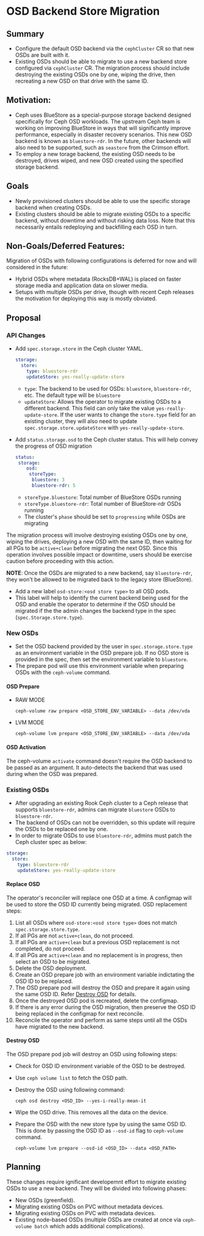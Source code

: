 # OSD Backend Store Migration

## Summary

- Configure the default OSD backend via the `cephCluster` CR so that new OSDs
  are built with it.
- Existing OSDs should be able to migrate to use a new backend store configured
  via `cephCluster` CR. The migration process should include destroying the
  existing OSDs one by one, wiping the drive, then recreating a new OSD on
  that drive with the same ID.

## Motivation:

- Ceph uses BlueStore as a special-purpose storage backend designed specifically
  for Ceph OSD workloads. The upstream Ceph team is working on improving
  BlueStore in ways that will significantly improve performance, especially
  in disaster recovery scenarios. This new OSD backend is known as
  `bluestore-rdr`. In the future, other backends will also need to be supported,
  such as `seastore` from the Crimson effort.
- To employ a new torage backend, the existing OSD needs to be destroyed, drives
  wiped, and new OSD created using the specified storage backend.

## Goals

- Newly provisioned clusters should be able to use the specific storage backend
  when creating OSDs.
- Existing clusters should be able to migrate existing OSDs to a specific
  backend, without downtime and without risking data loss.  Note that this
  necessarily entails redeploying and backfilling each OSD in turn.

## Non-Goals/Deferred Features:

Migration of OSDs with following configurations is deferred for now and will
considered in the future:
- Hybrid OSDs where metadata (RocksDB+WAL) is placed on faster storage media
  and application data on slower media.
- Setups with multiple OSDs per drive, though with recent Ceph releases the
  motivation for deploying this way is mostly obviated.

## Proposal

### API Changes
- Add `spec.storage.store` in the Ceph cluster YAML.

  ```yaml
  storage:
    store:
      type: bluestore-rdr
      updateStore: yes-really-update-store
  ```

  - `type`: The backend to be used for OSDs: `bluestore`, `bluestore-rdr`,
     etc. The default type will be `bluestore`
  - `updateStore`: Allows the operator to migrate existing OSDs to a different
     backend. This field can only take the value `yes-really-update-store`. If
     the user wants to change the `store.type` field for an existing cluster,
     they will also need to update `spec.storage.store.updateStore` with `yes-really-update-store`.


- Add `status.storage.osd` to the Ceph cluster status. This will help convey the progress
  of OSD migration

  ``` yaml
  status:
   storage:
      osd:
       storeType:
        bluestore: 3
        bluestore-rdr: 5
  ```

  - `storeType.bluestore`: Total number of BlueStore OSDs running
  - `storeType.bluestore-rdr`: Total number of BlueStore-rdr OSDs running
  - The cluster's `phase` should be set to `progressing` while OSDs are migrating

The migration process will involve destroying existing OSDs one by one, wiping
the drives, deploying a new OSD with the same ID, then waiting for all PGs
to be `active+clean` before migrating the next OSD. Since this operation
involves possible impact or downtime, users should be exercise caution
before proceeding with this action.

**NOTE**: Once the OSDs are migrated to a new backend, say `bluestore-rdr`, they
won't be allowed to be migrated back to the legacy store (BlueStore).

- Add a new label `osd-store:<osd store type>` to all OSD pods.
- This label will help to identify the current backend being used for the OSD
  and enable the operator to determine if the OSD should be migrated if the
  the admin changes the backend type in the spec (`spec.Storage.store.type`).

### New OSDs

- Set the OSD backend provided by the user in `spec.storage.store.type` as an
  environment variable in the OSD prepare job. If no OSD store is provided in
  the spec, then set the environment variable to `bluestore`.
- The prepare pod will use this environment variable when preparing OSDs
  with the `ceph-volume` command.

#### OSD Prepare

  - RAW MODE

    ```
    ceph-volume raw prepare <OSD_STORE_ENV_VARIABLE> --data /dev/vda
    ```

  - LVM MODE

    ```
    ceph-volume lvm prepare <OSD_STORE_ENV_VARIABLE> --data /dev/vda
    ```

#### OSD Activation

The ceph-volume `activate` command doesn't require the OSD backend to be passed
as an argument. It auto-detects the backend that was used during when the OSD
was prepared.

### Existing OSDs

- After upgrading an existing Rook Ceph cluster to a Ceph release that supports
  `bluestore-rdr`, admins can migrate `bluestore` OSDs to `bluestore-rdr`.
- The backend of OSDs can not be overridden, so this update will require
  the OSDs to be replaced one by one.
- In order to migrate OSDs to use `bluestore-rdr`, admins must patch the
  Ceph cluster spec as below:

```yaml
storage:
  store:
    type: bluestore-rdr
    updateStore: yes-really-update-store
```

#### Replace OSD
The operator's reconciler will replace one OSD at a time.
A configmap will be used to store the OSD ID currently being migrated.
OSD replacement steps:
  1. List all OSDs where `osd-store:<osd store type>` does not match `spec.storage.store.type`.
  2. If all PGs are not `active+clean`, do not proceed.
  3. If all PGs  are `active+clean` but a previous OSD replacement is not completed, do not proceed.
  4. If all PGs are `active+clean` and no replacement is in progress, then select an OSD to be migrated.
  5. Delete the OSD deployment.
  6. Create an OSD prepare job with an environment variable indictating the OSD ID to be replaced.
  7. The OSD prepare pod will destroy the OSD and prepare it again using the same OSD ID. Refer [Destroy OSD](#destroy-osd) for details.
  8. Once the destroyed OSD pod is recreated, delete the configmap.
  9. If there is any error during the OSD migration, then preserve the OSD ID being replaced in the configmap for next reconcile.
  10. Reconcile the operator and perform as same steps until all the OSDs have migrated to the new backend.

#### Destroy OSD

The OSD prepare pod job will destroy an OSD using following steps:
- Check for OSD ID environment variable of the OSD to be destroyed.
- Use `ceph volume list` to fetch the OSD path.
- Destroy the OSD using following command:

    ```
    ceph osd destroy <OSD_ID> --yes-i-really-mean-it
    ```

- Wipe the OSD drive. This removes all the data on the device.
- Prepare the OSD with the new store type by using the same OSD ID. This is done by passing the OSD ID as `--osd-id` flag to `ceph-volume` command.

    ```
    ceph-volume lvm prepare --osd-id <OSD_ID> --data <OSD_PATH>
    ```

## Planning

These changes require ignificant developemnt effort to migrate existing OSDs to use a new backend.
They will be divided into following phases:
* New OSDs (greenfield).
* Migrating existing OSDs on PVC without metadata devices.
* Migrating existing OSDs on PVC with metadata devices.
* Existing node-based OSDs (multiple OSDs are created at once via `ceph-volume batch` which adds additional complications).
